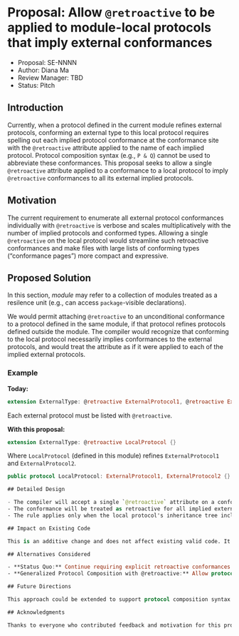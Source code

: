 # Proposal: Allow `@retroactive` to be applied to module-local protocols that imply external conformances 

* Proposal: SE-NNNN
* Author: Diana Ma
* Review Manager: TBD
* Status: Pitch

## Introduction

Currently, when a protocol defined in the current module refines external protocols, conforming an external type to this local protocol requires spelling out each implied protocol conformance at the conformance site with the `@retroactive` attribute applied to the name of each implied protocol. Protocol composition syntax (e.g., `P & Q`) cannot be used to abbreviate these conformances. This proposal seeks to allow a single `@retroactive` attribute applied to a conformance to a local protocol to imply `@retroactive` conformances to all its external implied protocols.

## Motivation

The current requirement to enumerate all external protocol conformances individually with `@retroactive` is verbose and scales multiplicatively with the number of implied protocols and conformed types. Allowing a single `@retroactive` on the local protocol would streamline such retroactive conformances and make files with large lists of conforming types (“conformance pages”) more compact and expressive.

## Proposed Solution

In this section, *module* may refer to a collection of modules treated as a resilence unit (e.g., can access `package`-visible declarations).

We would permit attaching `@retroactive` to an unconditional conformance to a protocol defined in the same module, if that protocol refines protocols defined outside the module. The compiler would recognize that conforming to the local protocol necessarily implies conformances to the external protocols, and would treat the attribute as if it were applied to each of the implied external protocols. 

### Example

**Today:**

```swift
extension ExternalType: @retroactive ExternalProtocol1, @retroactive ExternalProtocol2, LocalProtocol {}
```
Each external protocol must be listed with `@retroactive`.

**With this proposal:**

```swift
extension ExternalType: @retroactive LocalProtocol {}
```

Where `LocalProtocol` (defined in this module) refines `ExternalProtocol1` and `ExternalProtocol2`.

```swift
public protocol LocalProtocol: ExternalProtocol1, ExternalProtocol2 {}

## Detailed Design

- The compiler will accept a single `@retroactive` attribute on a conformance to a protocol defined in the current module, even if that protocol refines/depends on external protocols.
- The conformance will be treated as retroactive for all implied external protocols.
- The rule applies only when the local protocol's inheritance tree includes protocols external to the module.

## Impact on Existing Code

This is an additive change and does not affect existing valid code. It makes certain retroactive conformances more concise and expressive.

## Alternatives Considered

- **Status Quo:** Continue requiring explicit retroactive conformances for each external protocol. This is more verbose and less maintainable.
- **Generalized Protocol Composition with @retroactive:** Allow protocol composition syntax (e.g., `@retroactive extension T: P1 & P2 {}`) to abbreviate multiple retroactive conformances. This is a broader change, but the current proposal focuses on module-local protocols for clarity and minimal impact.

## Future Directions

This approach could be extended to support protocol composition syntax directly with `@retroactive` in the future.

## Acknowledgments

Thanks to everyone who contributed feedback and motivation for this proposal.
